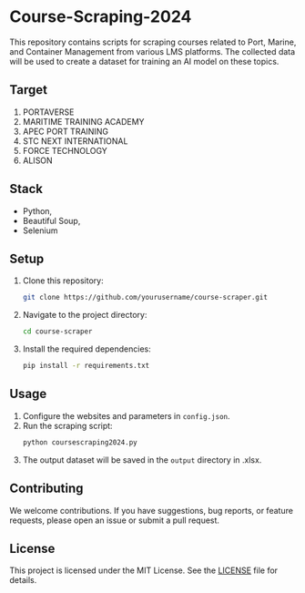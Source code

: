 # Course-Scraping-2024
This repository contains scripts for scraping courses related to Port, Marine, and Container Management from various LMS platforms. The collected data will be used to create a dataset for training an AI model on these topics.

## Target
1. PORTAVERSE
2. MARITIME TRAINING ACADEMY
3. APEC PORT TRAINING
4. STC NEXT INTERNATIONAL
5. FORCE TECHNOLOGY
6. ALISON

## Stack

- Python,
- Beautiful Soup,
- Selenium

## Setup

1. Clone this repository:
    ```bash
    git clone https://github.com/yourusername/course-scraper.git
    ```
2. Navigate to the project directory:
    ```bash
    cd course-scraper
    ```
3. Install the required dependencies:
    ```bash
    pip install -r requirements.txt
    ```

## Usage

1. Configure the websites and parameters in `config.json`.
2. Run the scraping script:
    ```bash
    python coursescraping2024.py
    ```
3. The output dataset will be saved in the `output` directory in .xlsx.

## Contributing

We welcome contributions. If you have suggestions, bug reports, or feature requests, please open an issue or submit a pull request.

## License

This project is licensed under the MIT License. See the [LICENSE](LICENSE) file for details.

